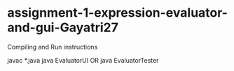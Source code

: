 # assignment-1-expression-evaluator-and-gui-Gayatri27

Compiling and Run instructions

javac *.java
java EvaluatorUI   OR   java EvaluatorTester

